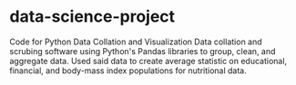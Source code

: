# data-science-project
Code for Python Data Collation and Visualization
Data collation and scrubing software using Python's Pandas libraries to group, clean, and aggregate data. Used said data to create average statistic on
educational, financial, and body-mass index populations for nutritional data.
